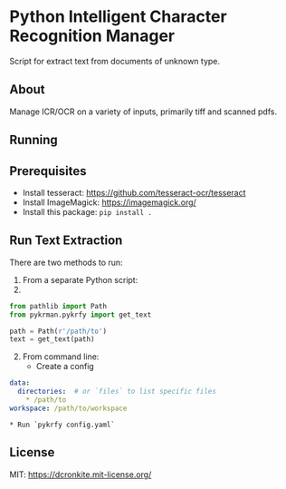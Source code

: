 # Python Intelligent Character Recognition Manager

Script for extract text from documents of unknown type. 

## About
Manage ICR/OCR on a variety of inputs, primarily tiff and scanned pdfs.

## Running

## Prerequisites

* Install tesseract: https://github.com/tesseract-ocr/tesseract
* Install ImageMagick: https://imagemagick.org/
* Install this package: `pip install .`

## Run Text Extraction

There are two methods to run:
1. From a separate Python script:
2. 
```python
from pathlib import Path
from pykrman.pykrfy import get_text

path = Path(r'/path/to')
text = get_text(path)
```
2. From command line:
    * Create a config
   
```yaml
data:
  directories:  # or `files` to list specific files
    * /path/to
workspace: /path/to/workspace
```

    * Run `pykrfy config.yaml`

## License
MIT: https://dcronkite.mit-license.org/
